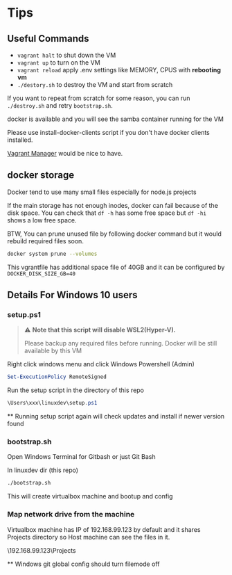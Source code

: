 <!---
title: Tips
date: 2021-09-26
--->

# Tips

## Useful Commands

- `vagrant halt` to shut down the VM
- `vagrant up` to turn on the VM
- `vagrant reload` apply .env settings like MEMORY, CPUS with **rebooting vm**
- `./destory.sh` to destroy the VM and start from scratch

If you want to repeat from scratch for some reason, you can run `./destroy.sh` and retry `bootstrap.sh`.

docker is available and you will see the samba container running for the VM

Please use install-docker-clients script if you don't have docker clients installed.

[Vagrant Manager](https://www.vagrantmanager.com/) would be nice to have. 

## docker storage

Docker tend to use many small files especially for node.js projects

If the main storage has not enough inodes, docker can fail because of the disk space.
You can check that `df -h` has some free space but `df -hi` shows a low free space.

BTW, You can prune unused file by following docker command but it would rebuild required files soon.

```bash
docker system prune --volumes
```

This vgrantfile has additional space file of 40GB and it can be configured by `DOCKER_DISK_SIZE_GB=40`

## Details For Windows 10 users


### setup.ps1

> :warning: **Note that this script will disable WSL2(Hyper-V).**
>
> Please backup any required files before running. Docker will be still available by this VM

Right click windows menu and click Windows Powershell (Admin)

```powershell
Set-ExecutionPolicy RemoteSigned
```

Run the setup script in the directory of this repo

```powershell
\Users\xxx\linuxdev\setup.ps1
```

** Running setup script again will check updates and install if newer version found

### bootstrap.sh

Open Windows Terminal for Gitbash or just Git Bash

In linuxdev dir (this repo)

```bash
./bootstrap.sh
```

This will create virtualbox machine and bootup and config

### Map network drive from the machine

Virtualbox machine has IP of 192.168.99.123 by default
and it shares Projects directory so Host machine can see the files in it.

\\192.168.99.123\Projects

** Windows git global config should turn filemode off

    
